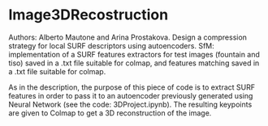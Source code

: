 # Image3DRecostruction
Authors: Alberto Mautone and Arina Prostakova.
Design a compression strategy for local SURF descriptors using autoencoders.
SfM: implementation of a SURF features extractors for test images (fountain and tiso) saved in a .txt file suitable for colmap, and features matching saved in a .txt file suitable for colmap.

As in the description, the purpose of this piece of code is to extract SURF features in order to pass it to an autoencoder previously generated using Neural Network (see the code: 3DProject.ipynb).
The resulting keypoints are given to Colmap to get a 3D reconstruction of the image.
